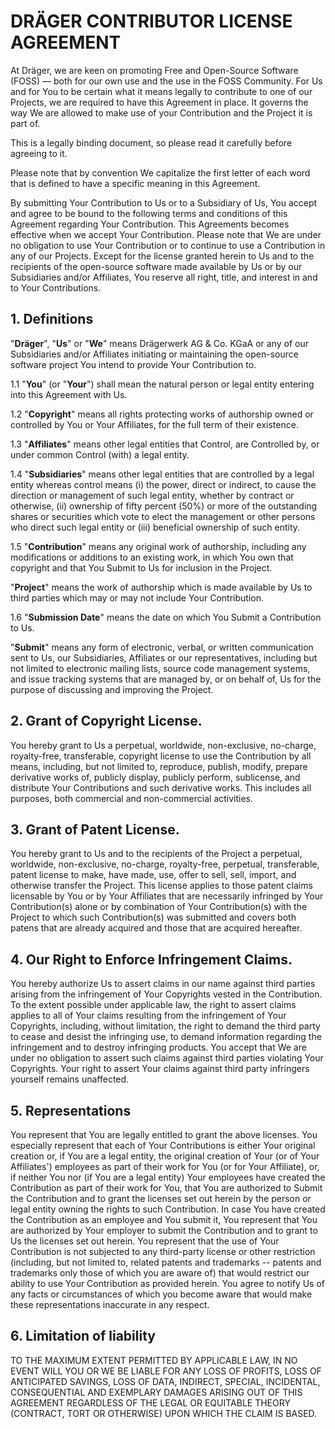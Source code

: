 # **DRÄGER CONTRIBUTOR LICENSE** AGREEMENT

At Dräger, we are keen on promoting Free and Open-Source Software (FOSS) —
both for our own use and the use in the FOSS Community. For Us and for You to
be certain what it means legally to contribute to one of our Projects, we are
required to have this Agreement in place. It governs the way We are allowed to
make use of your Contribution and the Project it is part of.

This is a legally binding document, so please read it carefully before agreeing
to it.

Please note that by convention We capitalize the first letter of each word that
is defined to have a specific meaning in this Agreement.

By submitting Your Contribution to Us or to a Subsidiary of Us, You accept and
agree to be bound to the following terms and conditions of this Agreement
regarding Your Contribution. This Agreements becomes effective when we accept
Your Contribution. Please note that We are under no obligation to use Your
Contribution or to continue to use a Contribution in any of our Projects.
Except for the license granted herein to Us and to the recipients of the
open-source software made available by Us or by our Subsidiaries and/or
Affiliates, You reserve all right, title, and interest in and to Your
Contributions.

## 1. Definitions

"**Dräger**", "**Us**" or "**We**" means Drägerwerk AG & Co. KGaA or any of our
Subsidiaries and/or Affiliates initiating or maintaining the open-source
software project You intend to provide Your Contribution to.

1.1  "**You**" (or "**Your**") shall mean the natural person or legal entity
entering into this Agreement with Us.

1.2  "**Copyright**" means all rights protecting works of authorship owned or
controlled by You or Your Affiliates, for the full term of their existence.

1.3  "**Affiliates**" means other legal entities that Control, are Controlled
by, or under common Control (with) a legal entity.

1.4  "**Subsidiaries**" means other legal entities that are controlled by a
legal entity whereas control means (i) the power, direct or indirect, to cause
the direction or management of such legal entity, whether by contract or
otherwise, (ii) ownership of fifty percent (50%) or more of the outstanding
shares or securities which vote to elect the management or other persons who
direct such legal entity or (iii) beneficial ownership of such entity.

1.5  "**Contribution**" means any original work of authorship, including any
modifications or additions to an existing work, in which You own that copyright
and that You Submit to Us for inclusion in the Project.

"**Project**" means the work of authorship which is made available by Us to
third parties which may or may not include Your Contribution.

1.6  "**Submission Date**" means the date on which You Submit a Contribution to
Us.

"**Submit**" means any form of electronic, verbal, or written communication
sent to Us, our Subsidiaries, Affiliates or our representatives, including but
not limited to electronic mailing lists, source code management systems, and
issue tracking systems that are managed by, or on behalf of, Us for the purpose
of discussing and improving the Project.

## 2. Grant of Copyright License.

You hereby grant to Us a perpetual,
worldwide, non-exclusive, no-charge, royalty-free, transferable, copyright
license to use the Contribution by all means, including, but not limited to,
reproduce, publish, modify, prepare derivative works of, publicly display,
publicly perform, sublicense, and distribute Your Contributions and such
derivative works. This includes all purposes, both commercial and
non-commercial activities.

## 3. Grant of Patent License.

You hereby grant to Us and to the recipients of the Project a perpetual,
worldwide, non-exclusive, no-charge, royalty-free, perpetual, transferable,
patent license to make, have made, use, offer to sell, sell, import, and
otherwise transfer the Project. This license applies to those patent claims
licensable by You or by Your Affiliates that are necessarily infringed by Your
Contribution(s) alone or by combination of Your Contribution(s) with the
Project to which such Contribution(s) was submitted and covers both patens that
are already acquired and those that are acquired hereafter.

## 4. Our Right to Enforce Infringement Claims.

You hereby authorize Us to assert claims in our name against third parties
arising from the infringement of Your Copyrights vested in the Contribution. To
the extent possible under applicable law, the right to assert claims applies to
all of Your claims resulting from the infringement of Your Copyrights,
including, without limitation, the right to demand the third party to cease and
desist the infringing use, to demand information regarding the infringement and
to destroy infringing products. You accept that We are under no obligation to
assert such claims against third parties violating Your Copyrights. Your right
to assert Your claims against third party infringers yourself remains
unaffected.

## 5. Representations

You represent that You are legally entitled to grant the above licenses. You
especially represent that each of Your Contributions is either Your original
creation or, if You are a legal entity, the original creation of Your (or of
Your Affiliates\') employees as part of their work for You (or for Your
Affiliate), or, if neither You nor (if You are a legal entity) Your employees
have created the Contribution as part of their work for You, that You are
authorized to Submit the Contribution and to grant the licenses set out herein
by the person or legal entity owning the rights to such Contribution. In case
You have created the Contribution as an employee and You submit it, You
represent that You are authorized by Your employer to submit the Contribution
and to grant to Us the licenses set out herein. You represent that the use of
Your Contribution is not subjected to any third-party license or other
restriction (including, but not limited to, related patents and trademarks --
patents and trademarks only those of which you are aware of) that would
restrict our ability to use Your Contribution as provided herein. You agree to
notify Us of any facts or circumstances of which you become aware that would
make these representations inaccurate in any respect.

## 6. Limitation of liability

TO THE MAXIMUM EXTENT PERMITTED BY APPLICABLE LAW, IN NO EVENT WILL YOU OR WE
BE LIABLE FOR ANY LOSS OF PROFITS, LOSS OF ANTICIPATED SAVINGS, LOSS OF DATA,
INDIRECT, SPECIAL, INCIDENTAL, CONSEQUENTIAL AND EXEMPLARY DAMAGES ARISING OUT
OF THIS AGREEMENT REGARDLESS OF THE LEGAL OR EQUITABLE THEORY (CONTRACT, TORT
OR OTHERWISE) UPON WHICH THE CLAIM IS BASED.